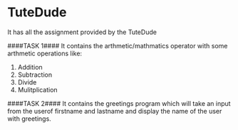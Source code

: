 # TuteDude
It has all the assignment provided by the TuteDude


####TASK 1####
It contains the arthmetic/mathmatics operator with  some arthmetic operations like:
1. Addition
2. Subtraction
3. Divide
4. Mulitplication

####TASK 2####
It contains the greetings program which will take an input from the userof firstname and lastname and display the name of the user with greetings.
